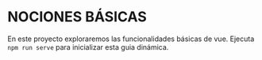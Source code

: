 
# NOCIONES BÁSICAS
En este proyecto exploraremos las funcionalidades básicas de vue.
Ejecuta `npm run serve` para inicializar esta guia dinámica.


